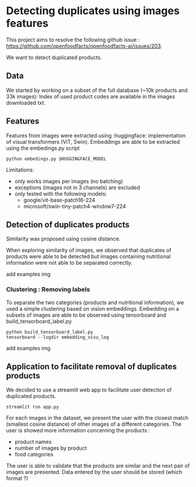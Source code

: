 # Detecting duplicates using images features

This project aims to resolve the following github issue : https://github.com/openfoodfacts/openfoodfacts-ai/issues/203.

We want to detect duplicated products.

## Data

We started by working on a subset of the full database (~10k products and 33k images):
Index of used product codes are available in the images downloaded txt.

## Features

Features from images were extracted using :huggingface: implementation of visual transformers (ViT, Swin).
Embeddings are able to be extracted using the embedings.py script
```
python embedings.py $HUGGINGFACE_MODEL
```
Limitations: 
- only works images per images (no batching)
- exceptions (images not in 3 channels) are excluded
- only tested with the following models:
    - google/vit-base-patch16-224
    - microsoft/swin-tiny-patch4-window7-224

## Detection of duplicates products

Similarity was proposed using cosine distance.

When exploring similarity of images, we observed that duplicates of products were able to be detected but images containing nutritional information were not able to be separated correctly.

add examples img

### Clustering : Removing labels 
To separate the two categories (products and nutritional information), we used a simple clustering based on vision embeddings.
Embedding on a subsets of images are able to be observed using tensorboard and build_tensorboard_label.py
 
```
python build_tensorboard_label.py
tensorboard --logdir embedding_visu_log
```

add examples img

## Application to facilitate removal of duplicates products

We decided to use a streamlit web app to facilitate user detection of duplicated products.

```
streamlit run app.py
```
For each images in the dataset, 
we present the user with the closest match (smallest cosine distance) of other images of a different categories.
The user is showed more information concerning the products :
- product names
- number of images by product
- food categories

The user is able to validate that the products are similar and the next pair of images are presented.
Data entered by the user should be stored (which format ?)